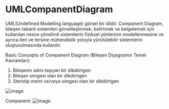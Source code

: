# UMLCompanentDiagram

UML(Undefined Modelling language) görsel bir dildir. Companent Diagram, bileşen tabanlı sistemleri görselleştirmek, belirtmek 
ve belgelemek için kullanılan nesne yönelimli sistemlerin fiziksel yönlerinin modellenmesine ve ayrıca ileri ve tersine 
mühendislik yoluyla yürütülebilir sistemlerin oluşturulmasında kullanılır.

Basic Concepts of Companent Diagram (Bileşen Diyagramın Temel Kavramları)
1. Bileşenin adını taşıyan bir dikdörtgen
2. Bileşen simgesi olan bir dikdörtgen
3. Sterotip metni ve/veya simgesi olan bir dikdörtgen

![image](https://user-images.githubusercontent.com/32596414/120920120-efdc9600-c6c5-11eb-998c-77fdeafff36b.png)

Companent: ![image](https://user-images.githubusercontent.com/32596414/120920285-b5bfc400-c6c6-11eb-8508-cdc9353ad51a.png)
